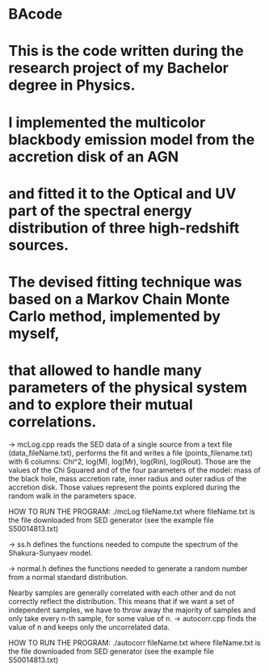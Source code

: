 # BAcode
# This is the code written during the research project of my Bachelor degree in Physics.  
# I implemented the multicolor blackbody emission model from the accretion disk of an AGN 
# and fitted it to the Optical and UV part of the spectral energy distribution of three high-redshift sources. 
# The devised fitting technique was based on a Markov Chain Monte Carlo method, implemented by myself, 
# that allowed to handle many parameters of the physical system and to explore their mutual correlations.


-> mcLog.cpp reads the SED data of a single source from a text file (data_fileName.txt), 
performs the fit and writes a file (points_filename.txt) with 6 columns: Chi^2, log(M), log(Mr), log(Rin), log(Rout).
Those are the values of the Chi Squared and of the four parameters of the model: 
mass of the black hole, mass accretion rate, inner radius and outer radius of the accretion disk.
Those values represent the points explored during the random walk in the parameters space.

HOW TO RUN THE PROGRAM: ./mcLog fileName.txt
where fileName.txt is the file downloaded from SED generator (see the example file S50014813.txt)


-> ss.h defines the functions needed to compute the spectrum of the Shakura-Sunyaev model.


-> normal.h defines the functions needed to generate a random number from a normal standard distribution.


Nearby samples are generally correlated with each other and do not correctly reflect the distribution. 
This means that if we want a set of independent samples, we have to throw away the majority of samples 
and only take every n-th sample, for some value of n.
-> autocorr.cpp finds the value of n and keeps only the uncorrelated data.

HOW TO RUN THE PROGRAM: ./autocorr fileName.txt
where fileName.txt is the file downloaded from SED generator (see the example file S50014813.txt)


